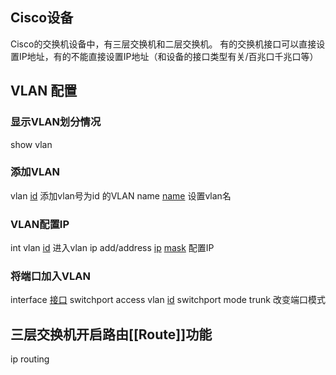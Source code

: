 ## Cisco设备

Cisco的交换机设备中，有三层交换机和二层交换机。
有的交换机接口可以直接设置IP地址，有的不能直接设置IP地址（和设备的接口类型有关/百兆口千兆口等）


## VLAN 配置

### 显示VLAN划分情况

show vlan

### 添加VLAN

vlan <u>id</u>    添加vlan号为id 的VLAN
name <u>name</u>  设置vlan名

### VLAN配置IP

int vlan <u>id</u>   进入vlan
ip add/address <u>ip</u> <u>mask</u> 配置IP

### 将端口加入VLAN

interface <u>接口</u>
switchport access vlan <u>id</u>
switchport mode trunk  改变端口模式

## 三层交换机开启路由[[Route]]功能

ip routing

